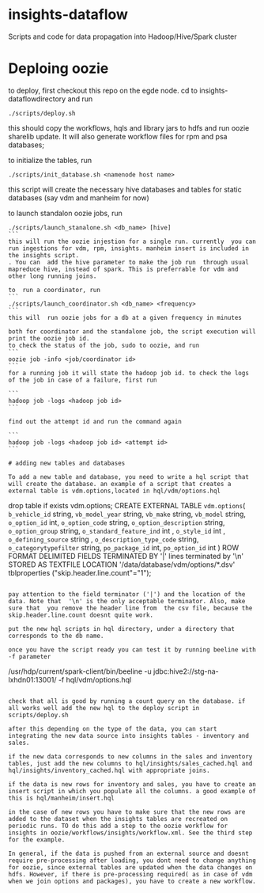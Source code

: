 # insights-dataflow
Scripts and code for data propagation into Hadoop/Hive/Spark cluster

# Deploing oozie

to deploy, first  checkout this repo on the egde node. cd to insights-dataflowdirectory and run
```
./scripts/deploy.sh
```
this should copy the workflows, hqls and library jars to hdfs and run oozie sharelib update. It will also generate workflow files for rpm and psa databases;

to initialize the tables, run 
```
./scripts/init_database.sh <namenode host name>
```

this script will create the necessary hive databases and tables for static databases (say vdm and manheim for now)

to launch standalon oozie jobs, run 
````
./scripts/launch_stanalone.sh <db_name> [hive] 
```
this will run the oozie injestion for a single run. currently  you can run ingestions for vdm, rpm, insights. manheim insert is included in the insights script.
. You can  add the hive parameter to make the job run  through usual mapreduce hive, instead of spark. This is preferrable for vdm and other long running joins. 

to  run a coordinator, run 
```
./scripts/launch_coordinator.sh <db_name> <frequency> 
```
this will  run oozie jobs for a db at a given frequency in minutes

both for coordinator and the standalone job, the script execution will print the oozie job id. 
to check the status of the job, sudo to oozie, and run 
```
oozie job -info <job/coordinator id>
```
for a running job it will state the hadoop job id. to check the logs of the job in case of a failure, first run 

```
hadoop job -logs <hadoop job id>
```

find out the attempt id and run the command again 

```
hadoop job -logs <hadoop job id> <attempt id>
```

# adding new tables and databases

To add a new table and database, you need to write a hql script that will create the database. an example of a script that creates a external table is vdm.options,located in hql/vdm/options.hql
````
drop  table if exists vdm.options;
CREATE EXTERNAL TABLE `vdm.options`(
`b_vehicle_id` string,
`vb_model_year` string,
`vb_make` string,
`vb_model` string,
`o_option_id` int,
`o_option_code` string,
`o_option_description` string,
`o_option_group` string,
`o_standard_feature_ind` int ,
`o_style_id` int ,
`o_defining_source` string ,
`o_description_type_code` string,
`o_categorytypefilter` string,
`po_package_id` int,
`po_option_id` int
)
ROW FORMAT DELIMITED FIELDS TERMINATED BY '|'  lines terminated by '\n'
STORED AS TEXTFILE
LOCATION '/data/database/vdm/options/*.dsv'
tblproperties ("skip.header.line.count"="1");

```

pay attention to the field terminator ('|') and the location of the data. Note that  '\n' is the only acceptable terminator. Also, make sure that  you remove the header line from  the csv file, because the  skip.header.line.count doesnt quite work. 

put the new hql scripts in hql directory, under a directory that corresponds to the db name. 

once you have the script ready you can test it by running beeline with  -f parameter

```
 /usr/hdp/current/spark-client/bin/beeline -u jdbc:hive2://stg-na-lxhdn01:13001/ -f hql/vdm/options.hql
```

check that all is good by running a count query on the database. if all works well add the new hql to the deploy script in scripts/deploy.sh

after this depending on the type of the data, you can start integrating the new data source into insights tables - inventory and sales. 

if the new data corresponds to new columns in the sales and inventory  tables, just add the new columns to hql/insights/sales_cached.hql and  hql/insights/inventory_cached.hql with appropriate joins. 

if the data is new rows for inventory and sales, you have to create an insert script in which you populate all the columns. a good example of this is hql/manheim/insert.hql 

in the case of new rows you have to make sure that the new rows are added to the dataset when the insights tables are recreated on periodic runs. TO do this add a step to the oozie workflow for insights in oozie/workflows/insights/workflow.xml. See the third step for the example. 

In general, if the data is pushed from an external source and doesnt require pre-processing after loading, you dont need to change anything for oozie, since external tables are updated when the data changes on hdfs. However, if there is pre-processing required( as in case of vdm when we join options and packages), you have to create a new workflow.  


